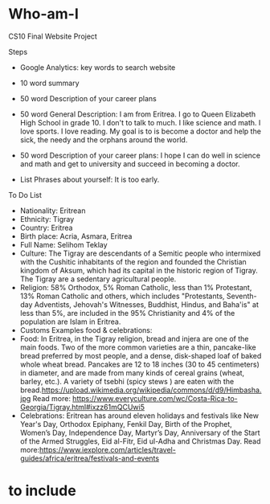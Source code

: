 # Who-am-I
CS10 Final Website Project

Steps
 - Google Analytics: key words to search website
 - 10 word summary
 - 50 word Description of your career plans

- 50 word General Description: I am from Eritrea. I go to Queen Elizabeth High School in grade 10. I don't to talk to much. I like science and math. I love sports. I love reading. My goal is to is become a doctor and help the sick, the needy and the orphans around the world.

- 50 word Description of your career plans: I hope I can do well in science and math and get to university and succeed in becoming a doctor.

- List Phrases about yourself: It is too early.

To Do List
- Nationality: Eritrean
- Ethnicity: Tigray
- Country: Eritrea
- Birth place: Acria, Asmara, Eritrea
- Full Name: Selihom Teklay
- Culture: The Tigray are descendants of a Semitic people who intermixed with the Cushitic inhabitants of the region and founded the Christian kingdom of Aksum, which had its capital in the historic region of Tigray. The Tigray are a sedentary agricultural people.
- Religion:  58% Orthodox, 5% Roman Catholic, less than 1% Protestant, 13% Roman Catholic and others, which includes "Protestants, Seventh-day Adventists, Jehovah's Witnesses, Buddhist, Hindus, and Baha'is" at less than 5%, are included in the 95% Christianity and  4%  of the population are Islam in Eritrea.
-  Customs Examples food & celebrations:
  - Food: In Eritrea, in the Tigray religion, bread and injera are one of the main foods. Two of the more common varieties are a thin, pancake-like bread preferred by most people, and a dense, disk-shaped loaf of baked whole wheat bread. Pancakes are 12 to 18 inches (30 to 45 centimeters) in diameter, and are made from many kinds of cereal grains (wheat, barley, etc.). A variety of tsebhi (spicy stews ) are eaten with the bread.https://upload.wikimedia.org/wikipedia/commons/d/d9/Himbasha.jpg
Read more: https://www.everyculture.com/wc/Costa-Rica-to-Georgia/Tigray.html#ixzz61mQCUwi5
 - Celebrations: Eritrean has around eleven holidays and festivals like New Year's Day, Orthodox Epiphany, Fenkil Day, Birth of the Prophet, Women’s Day, Independence Day, Martyr’s Day, Anniversary of the Start of the Armed Struggles, Eid al-Fitr, Eid ul-Adha and Christmas Day.
Read more:https://www.iexplore.com/articles/travel-guides/africa/eritrea/festivals-and-events

# to include
